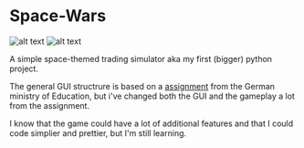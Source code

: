 # Space-Wars
![alt text](https://img.shields.io/badge/Maintained%3F-yes!-brightgreen) ![alt text](https://img.shields.io/badge/ask%20me-anything-red)

A simple space-themed trading simulator aka my first (bigger) python project.

The general GUI structrure is based on a [assignment](https://informatik.bildung-rp.de/fileadmin/user_upload/informatik.bildung-rp.de/Fortbildung/FB_SpieleProgrammieren/SPIELE-171017-Jakobs_Modul1SpiceWars.pdf) from the German ministry of Education, but i've changed both the GUI and the gameplay a lot from the assignment.

I know that the game could have a lot of additional features and that I could code simplier and prettier, but I'm still learning.


